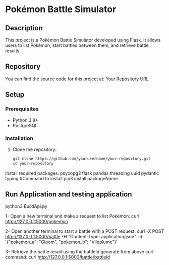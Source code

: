 # Pokémon Battle Simulator

## Description
This project is a Pokémon Battle Simulator developed using Flask. It allows users to list Pokémon, start battles between them, and retrieve battle results.

## Repository
You can find the source code for this project at: [Your Repository URL](https://github.com/yourusername/your-repository)

## Setup

### Prerequisites
- Python 3.8+
- PostgreSQL

### Installation
1. Clone the repository:
   ```bash
   git clone https://github.com/yourusername/your-repository.git
   cd your-repository

Install required packages:
psycopg2
flask
pandas
threading
uuid
pydantic
typing
#Command to install
pip3 install packageName

## Run Application and testing application
python3 BuildApi.py

1- Open a new terminal and make a request to list Pokémon:
curl http://127.0.0.1:5000/pokemon

2- Open another terminal to start a battle with a POST request:
curl -X POST http://127.0.0.1:5000/battle -H "Content-Type: application/json" -d '{"pokemon_a": "Gloom", "pokemon_b": "Vileplume"}'

3- Retrieve the battle result using the battleId generate from above curl command:
curl http://127.0.0.1:5000/battle/battleId
